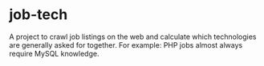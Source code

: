 # job-tech

A project to crawl job listings on the web and calculate which technologies are generally asked for together. For example: PHP jobs almost always require MySQL knowledge.